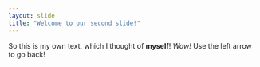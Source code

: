 ```yaml
---
layout: slide
title: "Welcome to our second slide!"
---
```

So this is my own text, which I thought of **myself**! *Wow!*
Use the left arrow to go back!
